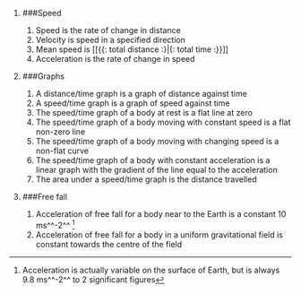 1. ###Speed

    1. Speed is the rate of change in distance
    2. Velocity is speed in a specified direction
    3. Mean speed is [[{{: total distance :}|{: total time :}}]]
    4. Acceleration is the rate of change in speed
2. ###Graphs

    1. A distance/time graph is a graph of distance against time
    2. A speed/time graph is a graph of speed against time
    3. The speed/time graph of a body at rest is a flat line at zero
    4. The speed/time graph of a body moving with constant speed is a flat non-zero line
    5. The speed/time graph of a body moving with changing speed is a non-flat curve
    6. The speed/time graph of a body with constant acceleration is a linear graph with the gradient of the line equal to the acceleration
    6. The area under a speed/time graph is the distance travelled
3. ###Free fall

    1. Acceleration of free fall for a body near to the Earth is a constant 10 ms^^-2^^ [^g]
    2. Acceleration of free fall for a body in a uniform gravitational field is constant towards the centre of the field



[^g]: Acceleration is actually variable on the surface of Earth, but is always 9.8 ms^^-2^^ to 2 significant figures
